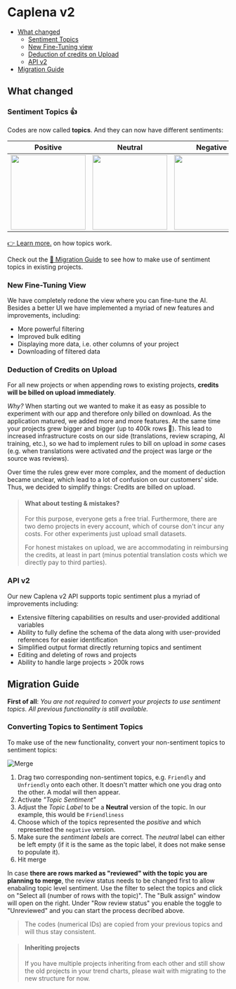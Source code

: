 # Caplena v2

* [What changed](#what-changed)
  * [Sentiment Topics](#sentiment-topics-)
  * [New Fine-Tuning view](#new-fine-tuning-view)
  * [Deduction of credits on Upload](#deduction-of-credits-on-upload)
  * [API v2](#api-v2)
* [Migration Guide](#migration-guide)

## What changed

### Sentiment Topics 👍

Codes are now called **topics**. And they can now have different sentiments:

| Positive | Neutral  | Negative  |
|---|---|---|
| <img src="https://raw.github.com/caplena/knowledge-base/master/docs/images/topic_positive.png" style="width:170px;"/> | <img src="https://raw.github.com/caplena/knowledge-base/master/docs/images/topic_neutral.png" style="width:170px;"/> |  <img src="https://raw.github.com/caplena/knowledge-base/master/docs/images/topic_negative.png" style="width:170px;"/> |

[👉 Learn more.](03-01-Topics.md) on how topics work.

Check out the [🚀 Migration Guide](#migration-guide) to see how to make use of sentiment topics in existing projects.

### New Fine-Tuning View

We have completely redone the view where you can fine-tune the AI. Besides a better UI we have implemented a myriad of new features and improvements, including:
* More powerful filtering
* Improved bulk editing
* Displaying more data, i.e. other columns of your project
* Downloading of filtered data

### Deduction of Credits on Upload

For all new projects or when appending rows to existing projects, **credits will be billed on upload immediately**.

*Why?* When starting out we wanted to make it as easy as possible to experiment with our app and therefore only billed on download. As the application matured, we added more and more features. At the same time your projects grew bigger and bigger (up to 400k rows 🐳). This lead to increased infrastructure costs on our side (translations, review scraping, AI training, etc.), so we had to implement rules to bill on upload in *some* cases (e.g. when translations were activated *and* the project was large *or* the source was reviews).

Over time the rules grew ever more complex, and the moment of deduction became unclear, which lead to a lot of confusion on our customers' side. Thus, we decided to simplify things: Credits are billed on upload.

<!-- theme: info -->

> #### What about testing & mistakes?
> For this purpose, everyone gets a free trial. Furthermore, there are two demo projects in every account, which of course don't incur any costs. For other experiments just upload small datasets.
>
> For honest mistakes on upload, we are accommodating in reimbursing the credits, at least in part (minus potential translation costs which we directly pay to third parties).

### API v2

Our new Caplena v2 API supports topic sentiment plus a myriad of improvements including:
* Extensive filtering capabilities on results and user-provided additional variables
* Ability to fully define the schema of the data along with user-provided references for easier identification
* Simplified output format directly returning topics and sentiment
* Editing and deleting of rows and projects
* Ability to handle large projects > 200k rows

## Migration Guide

**First of all**: *You are not required to convert your projects to use sentiment topics. All previous functionality is still available.*


### Converting Topics to Sentiment Topics

To make use of the new functionality, convert your non-sentiment topics to sentiment topics:

![Merge](images/merge.gif)

1. Drag two corresponding non-sentiment topics, e.g. `Friendly` and `Unfriendly` onto each other. It doesn't matter which one you drag onto the other. A modal will then appear.
2. Activate *"Topic Sentiment"*
3. Adjust the *Topic Label* to be a **Neutral** version of the topic. In our example, this would be `Friendliness`
4. Choose which of the topics represented the *positive* and which represented the `negative` version.
5. Make sure the *sentiment labels* are correct. The *neutral* label can either be left empty (if it is the same as the topic label, it does not make sense to populate it).
6. Hit merge

In case **there are rows marked as "reviewed" with the topic you are planning to merge**, the review status needs to be changed first to allow enabaling topic level sentiment. Use the filter to select the topics and click on "Select all (number of rows with the topic)". The "Bulk assign" window will open on the right. Under "Row review status" you enable the toggle to "Unreviewed" and you can start the process decribed above.

<!-- theme: info -->
> The codes (numerical IDs) are copied from your previous topics and will thus stay consistent.

<!-- theme: warning -->
> #### Inheriting projects
>
> If you have multiple projects inheriting from each other and still show the old projects in your trend charts, please wait with migrating to the new structure for now.
